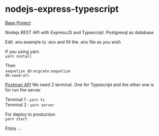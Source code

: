 # nodejs-express-typescript
[Base Project](https://github.com/nusendra/nodejs-express-typescript)

Nodejs REST API with ExpressJS and Typescript. Postgresql as database

Edit .env.example to .env and fill the .env file as you wish
<p>
If you using yarn<br/>
<code>yarn install</code>

Then <br/>
<code>sequelize db:migrate</code>
<code>sequelize db:seed:all</code>


[Postman API](https://www.getpostman.com/collections/abb4233708d78fbeb1bf)
We need 2 terminal. One for Typescript and the other one is for run the server
<p>
  Terminal 1 : <code>yarn ts</code><br/>
  Terminal 2 : <code>yarn server</code>
</p>

For deploy to production<br/>
<code>yarn start</code>

Enjoy ...
